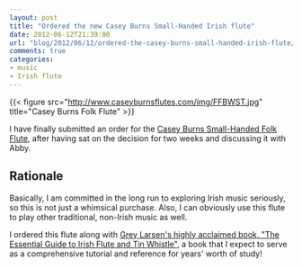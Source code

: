 ```yaml
---
layout: post
title: "Ordered the new Casey Burns Small-Handed Irish flute"
date: 2012-06-12T21:39:00
url: "blog/2012/06/12/ordered-the-casey-burns-small-handed-irish-flute/"
comments: true
categories: 
- music
- Irish flute
---
```

{{< figure src="http://www.caseyburnsflutes.com/img/FFBWST.jpg" title="Casey Burns Folk Flute" >}}

I have finally submitted an order for the [Casey Burns Small-Handed Folk Flute](http://www.caseyburnsflutes.com/ff.php), after having sat on the decision for two weeks and discussing it with Abby.

## Rationale

Basically, I am committed in the long run to exploring Irish music seriously, so this is not just a whimsical purchase. Also, I can obviously use this flute to play other traditional, non-Irish music as well.

I ordered this flute along with [Grey Larsen's highly acclaimed book, "The Essential Guide to Irish Flute and Tin Whistle"](http://www.caseyburnsflutes.com/grey_book.php), a book that I expect to serve as a comprehensive tutorial and reference for years' worth of study!
